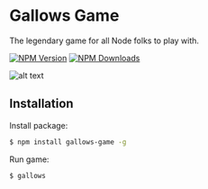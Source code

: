 # Gallows Game

The legendary game for all Node folks to play with.

[![NPM Version][npm-image]][npm-url]
[![NPM Downloads][downloads-image]][downloads-url]

![alt text](http://i.giphy.com/l3q2VaXFF6PdgExna.gif "Gallows")


## Installation
Install package:

```bash
$ npm install gallows-game -g
```

Run game:

```bash
$ gallows
```

[npm-image]: https://img.shields.io/npm/v/gallows-game.svg
[npm-url]: https://npmjs.org/package/gallows-game
[downloads-image]: https://img.shields.io/npm/dm/gallows-game.svg
[downloads-url]: https://npmjs.org/package/gallows-game
